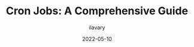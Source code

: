 ---
author: ilavary
date: 2022-05-10
draft: true
permalink: false
publisher: sitepointdotcom
tags:
  - guides
  - cron
  - automation
target_url: https://www.sitepoint.com/cron-jobs/
title: "Cron Jobs: A Comprehensive Guide"
---